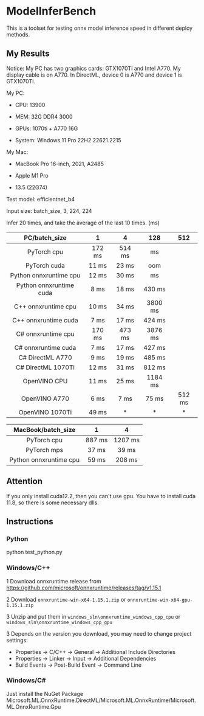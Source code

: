 # ModelInferBench
This is a toolset for testing onnx model inference speed in different deploy methods.


## My Results

Notice: My PC has two graphics cards: GTX1070Ti and Intel A770. My display cable is on A770. In DirectML, device 0 is A770 and device 1 is GTX1070Ti.

My PC:

- CPU: 13900

- MEM: 32G DDR4 3000

- GPUs: 1070ti + A770 16G

- System: Windows 11 Pro 22H2 22621.2215

My Mac:

- MacBook Pro 16-inch, 2021, A2485

- Apple M1 Pro

- 13.5 (22G74)


Test model: efficientnet_b4

Input size: batch_size, 3, 224, 224

Infer 20 times, and take the average of the last 10 times.
(ms)

| PC/batch_size | 1 | 4 | 128| 512 |
|:------:|:----:|:------:|:-:| :-: |
| PyTorch cpu | 172 ms | 514 ms | ms |
| PyTorch cuda | 11 ms | 23 ms | oom |
| Python onnxruntime cpu | 12 ms | 30 ms | ms |
| Python onnxruntime cuda | 8 ms | 18 ms | 430 ms |
| C++ onnxruntime cpu | 10 ms | 34 ms | 3800 ms |
| C++ onnxruntime cuda | 7 ms | 17 ms | 424 ms |
| C# onnxruntime cpu | 170 ms | 473 ms | 3876 ms |
| C# onnxruntime cuda | 7 ms | 17 ms | 427 ms|
| C# DirectML A770 | 9 ms | 19 ms | 485 ms|
| C# DirectML 1070Ti | 12 ms | 31 ms | 812 ms|
| OpenVINO CPU | 11 ms | 25 ms | 1184 ms |  |
| OpenVINO A770 | 6 ms | 7 ms | 75 ms | 512 ms |
| OpenVINO 1070Ti | 49 ms | * | * | * |

| MacBook/batch_size | 1 | 4 |
|:------:|:----:|:------:|
| PyTorch cpu | 887 ms | 1207 ms |
| PyTorch mps | 37 ms | 39 ms |
| Python onnxruntime cpu | 59 ms | 208 ms |

## Attention

If you only install cuda12.2, then you can't use gpu. You have to install cuda 11.8, so there is some necessary dlls.

## Instructions

### Python

python test_python.py


### Windows/C++

1 Download onnxruntime release from https://github.com/microsoft/onnxruntime/releases/tag/v1.15.1

2 Download `onnxruntime-win-x64-1.15.1.zip` or `onnxruntime-win-x64-gpu-1.15.1.zip`

3 Unzip and put them in `windows_sln\onnxruntime_windows_cpp_cpu` or `windows_sln\onnxruntime_windows_cpp_gpu`

3 Depends on the version you download, you may need to change project settings: 
- Properties -> C/C++ -> General -> Additional Include Directories
- Properties -> Linker -> Input -> Additional Dependencies
- Build Events -> Post-Build Event -> Command Line

### Windows/C#

Just install the NuGet Package Microsoft.ML.OnnxRuntime.DirectML/Microsoft.ML.OnnxRuntime/Microsoft.ML.OnnxRuntime.Gpu


